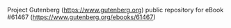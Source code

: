 Project Gutenberg (https://www.gutenberg.org) public repository for eBook #61467 (https://www.gutenberg.org/ebooks/61467)
